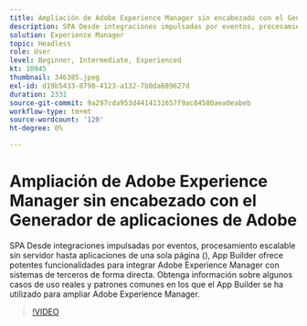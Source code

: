 ```yaml
---
title: Ampliación de Adobe Experience Manager sin encabezado con el Generador de aplicaciones de Adobe
description: SPA Desde integraciones impulsadas por eventos, procesamiento escalable sin servidor hasta aplicaciones de una sola página (), App Builder ofrece potentes funcionalidades para integrar Adobe Experience Manager con sistemas de terceros de forma directa. Obtenga información sobre algunos casos de uso reales y patrones comunes en los que el App Builder se ha utilizado para ampliar Adobe Experience Manager.
solution: Experience Manager
topic: Headless
role: User
level: Beginner, Intermediate, Experienced
kt: 10945
thumbnail: 346385.jpeg
exl-id: d19b5433-8790-4123-a132-7b0da689627d
duration: 2331
source-git-commit: 9a297cda953d4414131657f9ac84580aea0eabeb
workflow-type: tm+mt
source-wordcount: '120'
ht-degree: 0%

---
```


# Ampliación de Adobe Experience Manager sin encabezado con el Generador de aplicaciones de Adobe

SPA Desde integraciones impulsadas por eventos, procesamiento escalable sin servidor hasta aplicaciones de una sola página (), App Builder ofrece potentes funcionalidades para integrar Adobe Experience Manager con sistemas de terceros de forma directa. Obtenga información sobre algunos casos de uso reales y patrones comunes en los que el App Builder se ha utilizado para ampliar Adobe Experience Manager.

>[!VIDEO](https://video.tv.adobe.com/v/346385/?quality=12&learn=on)
